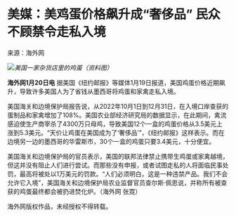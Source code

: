 # 美媒：美鸡蛋价格飙升成“奢侈品” 民众不顾禁令走私入境

来源：海外网

![](https://inews.gtimg.com/newsapp_bt/0/15619701945/1000)_美国一家杂货店里的鸡蛋（资料图）_

**海外网1月20日电** 据美国《纽约邮报》等媒体1月19日报道，美国鸡蛋价格近期飙升，导致许多美国人为了省钱从墨西哥将鸡蛋和家禽走私入境。

美国海关和边境保护局报告说，从2022年10月1日到12月31日，在入境口岸查获的蛋制品和家禽增加了108%。美国农业部经济研究局的数据显示，在此期间，禽流感迫使生产商宰杀了4300万只母鸡，导致美国12个一盒的鸡蛋价格从3.5美元上涨到5.3美元。“天价让鸡蛋在美国成为了‘奢侈品’”，《纽约邮报》这样表示。而在边境另一边的墨西哥的华雷斯市，30个一盒的鸡蛋只要3.4美元，十分便宜。

美国海关和边境保护局的官员表示，美国的联邦法律禁止携带生鸡蛋或家禽越境，但这并没有阻止人们进行尝试。而那些没有申报，或者试图走私的人将面临民事处罚，最高将被处以1万美元的罚款。“人们必须明白，这是一种违禁产品。我们不会允许它入境”，美国海关和边境保护局农业监督官员查尔斯·佩恩说，并称所有被查获的鸡蛋最终都会被扔进焚化炉。（海外网
张霓）

海外网版权作品，未经授权不得转载。

